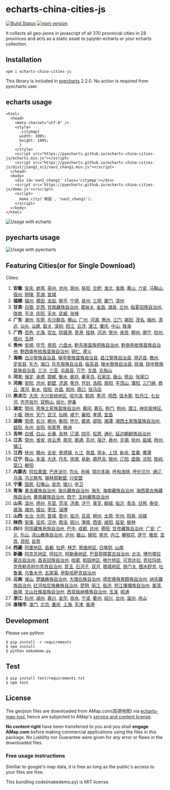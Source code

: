 # echarts-china-cities-js

[![Build Status](https://travis-ci.org/pyecharts/echarts-china-cities-js.svg?branch=master)](https://travis-ci.org/pyecharts/echarts-china-cities-js) [![npm version](https://badge.fury.io/js/echarts-china-cities-js.svg)](https://badge.fury.io/js/echarts-china-cities-js)

It collects all geo-jsons in javascript of all 370 provincial cities
in 28 provinces and acts as a static asset to jupyter-echarts or your
echarts collection.


## Installation

```
npm i echarts-china-cities-js
```

This library is included in [pyecharts](https://github.com/chenjiandongx/pyecharts) 2.2.0. No action is required from pyecharts user.

## echarts usage

```
<html>
  <head>
    <meta charset="utf-8" />
	<style>
	  .citymap{
	  width: 100%;
	  height: 100%;
	  }
	</style>
  	<script src="https://pyecharts.github.io/echarts-china-cities-js/echarts.min.js"></script>
	<script src="https://pyecharts.github.io/echarts-china-cities-js/dist/jiang1_xi1/nan2_chang1.min.js"></script>
  </head>
  <body>
	<div id='nan2_chang1' class='citymap'></div>
	<script src='https://pyecharts.github.io/echarts-china-cities-js/demo.js'></script>
	<script>
	  make_city('南昌', 'nan2_chang1');
	</script>
  </body>
</html>
```

![Usage with echarts](https://pyecharts.github.io/echarts-china-cities-js/nanchang.png)

## pyecharts usage

![Usage with pyecharts](https://user-images.githubusercontent.com/4280312/29755070-9bc9ae70-8b89-11e7-9bf2-bec09cb5f1a1.png)


## Featuring Cities(or for Single Download)

Cities:
1. **安徽**:
[安庆](https://pyecharts.github.io/echarts-china-cities-js/echarts-china-cities-js/an1_hui1_an1_qing4.js), [蚌埠](https://pyecharts.github.io/echarts-china-cities-js/echarts-china-cities-js/an1_hui1_bang4_bu4.js), [亳州](https://pyecharts.github.io/echarts-china-cities-js/echarts-china-cities-js/an1_hui1_bo2_zhou1.js), [池州](https://pyecharts.github.io/echarts-china-cities-js/echarts-china-cities-js/an1_hui1_chi2_zhou1.js), [滁州](https://pyecharts.github.io/echarts-china-cities-js/echarts-china-cities-js/an1_hui1_chu2_zhou1.js), [阜阳](https://pyecharts.github.io/echarts-china-cities-js/echarts-china-cities-js/an1_hui1_fu4_yang2.js), [合肥](https://pyecharts.github.io/echarts-china-cities-js/echarts-china-cities-js/an1_hui1_he2_fei2.js), [淮北](https://pyecharts.github.io/echarts-china-cities-js/echarts-china-cities-js/an1_hui1_huai2_bei3.js), [淮南](https://pyecharts.github.io/echarts-china-cities-js/echarts-china-cities-js/an1_hui1_huai2_nan2.js), [黄山](https://pyecharts.github.io/echarts-china-cities-js/echarts-china-cities-js/an1_hui1_huang2_shan1.js), [六安](https://pyecharts.github.io/echarts-china-cities-js/echarts-china-cities-js/an1_hui1_liu4_an1.js), [马鞍山](https://pyecharts.github.io/echarts-china-cities-js/echarts-china-cities-js/an1_hui1_ma3_an1_shan1.js), [宿州](https://pyecharts.github.io/echarts-china-cities-js/echarts-china-cities-js/an1_hui1_su4_zhou1.js), [铜陵](https://pyecharts.github.io/echarts-china-cities-js/echarts-china-cities-js/an1_hui1_tong2_ling2.js), [芜湖](https://pyecharts.github.io/echarts-china-cities-js/echarts-china-cities-js/an1_hui1_wu2_hu2.js), [宣城](https://pyecharts.github.io/echarts-china-cities-js/echarts-china-cities-js/an1_hui1_xuan1_cheng2.js)
2. **福建**:
[福州](https://pyecharts.github.io/echarts-china-cities-js/echarts-china-cities-js/fu2_jian4_fu2_zhou1.js), [莆田](https://pyecharts.github.io/echarts-china-cities-js/echarts-china-cities-js/fu2_jian4_fu3_tian2.js), [龙岩](https://pyecharts.github.io/echarts-china-cities-js/echarts-china-cities-js/fu2_jian4_long2_yan2.js), [南平](https://pyecharts.github.io/echarts-china-cities-js/echarts-china-cities-js/fu2_jian4_nan2_ping2.js), [宁德](https://pyecharts.github.io/echarts-china-cities-js/echarts-china-cities-js/fu2_jian4_ning2_de2.js), [泉州](https://pyecharts.github.io/echarts-china-cities-js/echarts-china-cities-js/fu2_jian4_quan2_zhou1.js), [三明](https://pyecharts.github.io/echarts-china-cities-js/echarts-china-cities-js/fu2_jian4_san1_ming2.js), [厦门](https://pyecharts.github.io/echarts-china-cities-js/echarts-china-cities-js/fu2_jian4_sha4_men2.js), [漳州](https://pyecharts.github.io/echarts-china-cities-js/echarts-china-cities-js/fu2_jian4_zhang1_zhou1.js)
3. **甘肃**:
[白银](https://pyecharts.github.io/echarts-china-cities-js/echarts-china-cities-js/gan1_su4_bai2_yin2.js), [定西](https://pyecharts.github.io/echarts-china-cities-js/echarts-china-cities-js/gan1_su4_ding4_xi1.js), [甘南藏族自治州](https://pyecharts.github.io/echarts-china-cities-js/echarts-china-cities-js/gan1_su4_gan1_nan2_cang2_zu2_zi4_zhi4_zhou1.js), [嘉峪关](https://pyecharts.github.io/echarts-china-cities-js/echarts-china-cities-js/gan1_su4_jia1_yu4_guan1.js), [金昌](https://pyecharts.github.io/echarts-china-cities-js/echarts-china-cities-js/gan1_su4_jin1_chang1.js), [酒泉](https://pyecharts.github.io/echarts-china-cities-js/echarts-china-cities-js/gan1_su4_jiu3_quan2.js), [兰州](https://pyecharts.github.io/echarts-china-cities-js/echarts-china-cities-js/gan1_su4_lan2_zhou1.js), [临夏回族自治州](https://pyecharts.github.io/echarts-china-cities-js/echarts-china-cities-js/gan1_su4_lin2_xia4_hui2_zu2_zi4_zhi4_zhou1.js), [陇南](https://pyecharts.github.io/echarts-china-cities-js/echarts-china-cities-js/gan1_su4_long3_nan2.js), [平凉](https://pyecharts.github.io/echarts-china-cities-js/echarts-china-cities-js/gan1_su4_ping2_liang2.js), [庆阳](https://pyecharts.github.io/echarts-china-cities-js/echarts-china-cities-js/gan1_su4_qing4_yang2.js), [天水](https://pyecharts.github.io/echarts-china-cities-js/echarts-china-cities-js/gan1_su4_tian1_shui3.js), [武威](https://pyecharts.github.io/echarts-china-cities-js/echarts-china-cities-js/gan1_su4_wu3_wei1.js), [张掖](https://pyecharts.github.io/echarts-china-cities-js/echarts-china-cities-js/gan1_su4_zhang1_ye4.js)
4. **广东**:
[潮州](https://pyecharts.github.io/echarts-china-cities-js/echarts-china-cities-js/guang3_dong1_chao2_zhou1.js), [东莞](https://pyecharts.github.io/echarts-china-cities-js/echarts-china-cities-js/guang3_dong1_dong1_guan1.js), [东沙群岛](https://pyecharts.github.io/echarts-china-cities-js/echarts-china-cities-js/guang3_dong1_dong1_sha1_qun2_dao3.js), [佛山](https://pyecharts.github.io/echarts-china-cities-js/echarts-china-cities-js/guang3_dong1_fo2_shan1.js), [广州](https://pyecharts.github.io/echarts-china-cities-js/echarts-china-cities-js/guang3_dong1_guang3_zhou1.js), [河源](https://pyecharts.github.io/echarts-china-cities-js/echarts-china-cities-js/guang3_dong1_he2_yuan2.js), [惠州](https://pyecharts.github.io/echarts-china-cities-js/echarts-china-cities-js/guang3_dong1_hui4_zhou1.js), [江门](https://pyecharts.github.io/echarts-china-cities-js/echarts-china-cities-js/guang3_dong1_jiang1_men2.js), [揭阳](https://pyecharts.github.io/echarts-china-cities-js/echarts-china-cities-js/guang3_dong1_jie1_yang2.js), [茂名](https://pyecharts.github.io/echarts-china-cities-js/echarts-china-cities-js/guang3_dong1_mao4_ming2.js), [梅州](https://pyecharts.github.io/echarts-china-cities-js/echarts-china-cities-js/guang3_dong1_mei2_zhou1.js), [清远](https://pyecharts.github.io/echarts-china-cities-js/echarts-china-cities-js/guang3_dong1_qing1_yuan3.js), [汕头](https://pyecharts.github.io/echarts-china-cities-js/echarts-china-cities-js/guang3_dong1_shan4_tou2.js), [汕尾](https://pyecharts.github.io/echarts-china-cities-js/echarts-china-cities-js/guang3_dong1_shan4_wei3.js), [韶关](https://pyecharts.github.io/echarts-china-cities-js/echarts-china-cities-js/guang3_dong1_shao2_guan1.js), [深圳](https://pyecharts.github.io/echarts-china-cities-js/echarts-china-cities-js/guang3_dong1_shen1_zhen4.js), [阳江](https://pyecharts.github.io/echarts-china-cities-js/echarts-china-cities-js/guang3_dong1_yang2_jiang1.js), [云浮](https://pyecharts.github.io/echarts-china-cities-js/echarts-china-cities-js/guang3_dong1_yun2_fu2.js), [湛江](https://pyecharts.github.io/echarts-china-cities-js/echarts-china-cities-js/guang3_dong1_zhan4_jiang1.js), [肇庆](https://pyecharts.github.io/echarts-china-cities-js/echarts-china-cities-js/guang3_dong1_zhao4_qing4.js), [中山](https://pyecharts.github.io/echarts-china-cities-js/echarts-china-cities-js/guang3_dong1_zhong1_shan1.js), [珠海](https://pyecharts.github.io/echarts-china-cities-js/echarts-china-cities-js/guang3_dong1_zhu1_hai3.js)
5. **广西**:
[百色](https://pyecharts.github.io/echarts-china-cities-js/echarts-china-cities-js/guang3_xi1_bai3_se4.js), [北海](https://pyecharts.github.io/echarts-china-cities-js/echarts-china-cities-js/guang3_xi1_bei3_hai3.js), [崇左](https://pyecharts.github.io/echarts-china-cities-js/echarts-china-cities-js/guang3_xi1_chong2_zuo3.js), [防城港](https://pyecharts.github.io/echarts-china-cities-js/echarts-china-cities-js/guang3_xi1_fang2_cheng2_gang3.js), [贵港](https://pyecharts.github.io/echarts-china-cities-js/echarts-china-cities-js/guang3_xi1_gui4_gang3.js), [桂林](https://pyecharts.github.io/echarts-china-cities-js/echarts-china-cities-js/guang3_xi1_gui4_lin2.js), [河池](https://pyecharts.github.io/echarts-china-cities-js/echarts-china-cities-js/guang3_xi1_he2_chi2.js), [贺州](https://pyecharts.github.io/echarts-china-cities-js/echarts-china-cities-js/guang3_xi1_he4_zhou1.js), [来宾](https://pyecharts.github.io/echarts-china-cities-js/echarts-china-cities-js/guang3_xi1_lai2_bin1.js), [柳州](https://pyecharts.github.io/echarts-china-cities-js/echarts-china-cities-js/guang3_xi1_liu3_zhou1.js), [南宁](https://pyecharts.github.io/echarts-china-cities-js/echarts-china-cities-js/guang3_xi1_nan2_ning2.js), [钦州](https://pyecharts.github.io/echarts-china-cities-js/echarts-china-cities-js/guang3_xi1_qin1_zhou1.js), [梧州](https://pyecharts.github.io/echarts-china-cities-js/echarts-china-cities-js/guang3_xi1_wu2_zhou1.js), [玉林](https://pyecharts.github.io/echarts-china-cities-js/echarts-china-cities-js/guang3_xi1_yu4_lin2.js)
6. **贵州**:
[安顺](https://pyecharts.github.io/echarts-china-cities-js/echarts-china-cities-js/gui4_zhou1_an1_shun4.js), [毕节](https://pyecharts.github.io/echarts-china-cities-js/echarts-china-cities-js/gui4_zhou1_bi4_jie2.js), [贵阳](https://pyecharts.github.io/echarts-china-cities-js/echarts-china-cities-js/gui4_zhou1_gui4_yang2.js), [六盘水](https://pyecharts.github.io/echarts-china-cities-js/echarts-china-cities-js/gui4_zhou1_liu4_pan2_shui3.js), [黔东南苗族侗族自治州](https://pyecharts.github.io/echarts-china-cities-js/echarts-china-cities-js/gui4_zhou1_qian2_dong1_nan2_miao2_zu2_tong1_zu2_zi4_zhi4_zhou1.js), [黔南布依族苗族自治州](https://pyecharts.github.io/echarts-china-cities-js/echarts-china-cities-js/gui4_zhou1_qian2_nan2_bu4_yi1_zu2_miao2_zu2_zi4_zhi4_zhou1.js), [黔西南布依族苗族自治州](https://pyecharts.github.io/echarts-china-cities-js/echarts-china-cities-js/gui4_zhou1_qian2_xi1_nan2_bu4_yi1_zu2_miao2_zu2_zi4_zhi4_zhou1.js), [铜仁](https://pyecharts.github.io/echarts-china-cities-js/echarts-china-cities-js/gui4_zhou1_tong2_ren2.js), [遵义](https://pyecharts.github.io/echarts-china-cities-js/echarts-china-cities-js/gui4_zhou1_zun1_yi4.js)
7. **海南**:
[白沙黎族自治县](https://pyecharts.github.io/echarts-china-cities-js/echarts-china-cities-js/hai3_nan2_bai2_sha1_li2_zu2_zi4_zhi4_xian4.js), [保亭黎族苗族自治县](https://pyecharts.github.io/echarts-china-cities-js/echarts-china-cities-js/hai3_nan2_bao3_ting2_li2_zu2_miao2_zu2_zi4_zhi4_xian4.js), [昌江黎族自治县](https://pyecharts.github.io/echarts-china-cities-js/echarts-china-cities-js/hai3_nan2_chang1_jiang1_li2_zu2_zi4_zhi4_xian4.js), [澄迈县](https://pyecharts.github.io/echarts-china-cities-js/echarts-china-cities-js/hai3_nan2_cheng2_mai4_xian4.js), [儋州](https://pyecharts.github.io/echarts-china-cities-js/echarts-china-cities-js/hai3_nan2_dan1_zhou1.js), [定安县](https://pyecharts.github.io/echarts-china-cities-js/echarts-china-cities-js/hai3_nan2_ding4_an1_xian4.js), [东方](https://pyecharts.github.io/echarts-china-cities-js/echarts-china-cities-js/hai3_nan2_dong1_fang1.js), [海口](https://pyecharts.github.io/echarts-china-cities-js/echarts-china-cities-js/hai3_nan2_hai3_kou3.js), [乐东黎族自治县](https://pyecharts.github.io/echarts-china-cities-js/echarts-china-cities-js/hai3_nan2_le4_dong1_li2_zu2_zi4_zhi4_xian4.js), [临高县](https://pyecharts.github.io/echarts-china-cities-js/echarts-china-cities-js/hai3_nan2_lin2_gao1_xian4.js), [陵水黎族自治县](https://pyecharts.github.io/echarts-china-cities-js/echarts-china-cities-js/hai3_nan2_ling2_shui3_li2_zu2_zi4_zhi4_xian4.js), [琼海](https://pyecharts.github.io/echarts-china-cities-js/echarts-china-cities-js/hai3_nan2_qiong2_hai3.js), [琼中黎族苗族自治县](https://pyecharts.github.io/echarts-china-cities-js/echarts-china-cities-js/hai3_nan2_qiong2_zhong1_li2_zu2_miao2_zu2_zi4_zhi4_xian4.js), [三沙](https://pyecharts.github.io/echarts-china-cities-js/echarts-china-cities-js/hai3_nan2_san1_sha1.js), [三亚](https://pyecharts.github.io/echarts-china-cities-js/echarts-china-cities-js/hai3_nan2_san1_ya4.js), [屯昌县](https://pyecharts.github.io/echarts-china-cities-js/echarts-china-cities-js/hai3_nan2_tun2_chang1_xian4.js), [万宁](https://pyecharts.github.io/echarts-china-cities-js/echarts-china-cities-js/hai3_nan2_wan4_ning2.js), [文昌](https://pyecharts.github.io/echarts-china-cities-js/echarts-china-cities-js/hai3_nan2_wen2_chang1.js), [五指山](https://pyecharts.github.io/echarts-china-cities-js/echarts-china-cities-js/hai3_nan2_wu3_zhi3_shan1.js)
8. **河北**:
[保定](https://pyecharts.github.io/echarts-china-cities-js/echarts-china-cities-js/he2_bei3_bao3_ding4.js), [承德](https://pyecharts.github.io/echarts-china-cities-js/echarts-china-cities-js/he2_bei3_cheng2_de2.js), [邯郸](https://pyecharts.github.io/echarts-china-cities-js/echarts-china-cities-js/he2_bei3_han2_dan1.js), [衡水](https://pyecharts.github.io/echarts-china-cities-js/echarts-china-cities-js/he2_bei3_heng2_shui3.js), [廊坊](https://pyecharts.github.io/echarts-china-cities-js/echarts-china-cities-js/he2_bei3_lang2_fang1.js), [秦皇岛](https://pyecharts.github.io/echarts-china-cities-js/echarts-china-cities-js/he2_bei3_qin2_huang2_dao3.js), [石家庄](https://pyecharts.github.io/echarts-china-cities-js/echarts-china-cities-js/he2_bei3_shi2_jia1_zhuang1.js), [唐山](https://pyecharts.github.io/echarts-china-cities-js/echarts-china-cities-js/he2_bei3_tang2_shan1.js), [邢台](https://pyecharts.github.io/echarts-china-cities-js/echarts-china-cities-js/he2_bei3_xing2_tai2.js), [张家口](https://pyecharts.github.io/echarts-china-cities-js/echarts-china-cities-js/he2_bei3_zhang1_jia1_kou3.js)
9. **河南**:
[安阳](https://pyecharts.github.io/echarts-china-cities-js/echarts-china-cities-js/he2_nan2_an1_yang2.js), [沧州](https://pyecharts.github.io/echarts-china-cities-js/echarts-china-cities-js/he2_nan2_cang1_zhou1.js), [鹤壁](https://pyecharts.github.io/echarts-china-cities-js/echarts-china-cities-js/he2_nan2_he4_bi4.js), [济源](https://pyecharts.github.io/echarts-china-cities-js/echarts-china-cities-js/he2_nan2_ji4_yuan2.js), [焦作](https://pyecharts.github.io/echarts-china-cities-js/echarts-china-cities-js/he2_nan2_jiao1_zuo4.js), [开封](https://pyecharts.github.io/echarts-china-cities-js/echarts-china-cities-js/he2_nan2_kai1_feng1.js), [洛阳](https://pyecharts.github.io/echarts-china-cities-js/echarts-china-cities-js/he2_nan2_luo4_yang2.js), [南阳](https://pyecharts.github.io/echarts-china-cities-js/echarts-china-cities-js/he2_nan2_nan2_yang2.js), [平顶山](https://pyecharts.github.io/echarts-china-cities-js/echarts-china-cities-js/he2_nan2_ping2_ding3_shan1.js), [濮阳](https://pyecharts.github.io/echarts-china-cities-js/echarts-china-cities-js/he2_nan2_pu2_yang2.js), [三门峡](https://pyecharts.github.io/echarts-china-cities-js/echarts-china-cities-js/he2_nan2_san1_men2_xia2.js), [商丘](https://pyecharts.github.io/echarts-china-cities-js/echarts-china-cities-js/he2_nan2_shang1_qiu1.js), [漯河](https://pyecharts.github.io/echarts-china-cities-js/echarts-china-cities-js/he2_nan2_ta4_he2.js), [新乡](https://pyecharts.github.io/echarts-china-cities-js/echarts-china-cities-js/he2_nan2_xin1_xiang1.js), [信阳](https://pyecharts.github.io/echarts-china-cities-js/echarts-china-cities-js/he2_nan2_xin4_yang2.js), [许昌](https://pyecharts.github.io/echarts-china-cities-js/echarts-china-cities-js/he2_nan2_xu3_chang1.js), [郑州](https://pyecharts.github.io/echarts-china-cities-js/echarts-china-cities-js/he2_nan2_zheng4_zhou1.js), [周口](https://pyecharts.github.io/echarts-china-cities-js/echarts-china-cities-js/he2_nan2_zhou1_kou3.js), [驻马店](https://pyecharts.github.io/echarts-china-cities-js/echarts-china-cities-js/he2_nan2_zhu4_ma3_dian4.js)
10. **黑龙江**:
[大庆](https://pyecharts.github.io/echarts-china-cities-js/echarts-china-cities-js/hei1_long2_jiang1_da4_qing4.js), [大兴安岭地区](https://pyecharts.github.io/echarts-china-cities-js/echarts-china-cities-js/hei1_long2_jiang1_da4_xing1_an1_ling2_di4_qu1.js), [哈尔滨](https://pyecharts.github.io/echarts-china-cities-js/echarts-china-cities-js/hei1_long2_jiang1_ha1_er3_bin1.js), [鹤岗](https://pyecharts.github.io/echarts-china-cities-js/echarts-china-cities-js/hei1_long2_jiang1_he4_gang3.js), [黑河](https://pyecharts.github.io/echarts-china-cities-js/echarts-china-cities-js/hei1_long2_jiang1_hei1_he2.js), [鸡西](https://pyecharts.github.io/echarts-china-cities-js/echarts-china-cities-js/hei1_long2_jiang1_ji1_xi1.js), [佳木斯](https://pyecharts.github.io/echarts-china-cities-js/echarts-china-cities-js/hei1_long2_jiang1_jia1_mu4_si1.js), [牡丹江](https://pyecharts.github.io/echarts-china-cities-js/echarts-china-cities-js/hei1_long2_jiang1_mu3_dan1_jiang1.js), [七台河](https://pyecharts.github.io/echarts-china-cities-js/echarts-china-cities-js/hei1_long2_jiang1_qi1_tai2_he2.js), [齐齐哈尔](https://pyecharts.github.io/echarts-china-cities-js/echarts-china-cities-js/hei1_long2_jiang1_qi2_qi2_ha1_er3.js), [双鸭山](https://pyecharts.github.io/echarts-china-cities-js/echarts-china-cities-js/hei1_long2_jiang1_shuang1_ya1_shan1.js), [绥化](https://pyecharts.github.io/echarts-china-cities-js/echarts-china-cities-js/hei1_long2_jiang1_sui1_hua4.js), [伊春](https://pyecharts.github.io/echarts-china-cities-js/echarts-china-cities-js/hei1_long2_jiang1_yi1_chun1.js)
11. **湖北**:
[鄂州](https://pyecharts.github.io/echarts-china-cities-js/echarts-china-cities-js/hu2_bei3_e4_zhou1.js), [恩施土家族苗族自治州](https://pyecharts.github.io/echarts-china-cities-js/echarts-china-cities-js/hu2_bei3_en1_shi1_tu3_jia1_zu2_miao2_zu2_zi4_zhi4_zhou1.js), [黄冈](https://pyecharts.github.io/echarts-china-cities-js/echarts-china-cities-js/hu2_bei3_huang2_gang1.js), [黄石](https://pyecharts.github.io/echarts-china-cities-js/echarts-china-cities-js/hu2_bei3_huang2_shi2.js), [荆门](https://pyecharts.github.io/echarts-china-cities-js/echarts-china-cities-js/hu2_bei3_jing1_men2.js), [荆州](https://pyecharts.github.io/echarts-china-cities-js/echarts-china-cities-js/hu2_bei3_jing1_zhou1.js), [潜江](https://pyecharts.github.io/echarts-china-cities-js/echarts-china-cities-js/hu2_bei3_qian2_jiang1.js), [神农架林区](https://pyecharts.github.io/echarts-china-cities-js/echarts-china-cities-js/hu2_bei3_shen2_nong2_jia4_lin2_qu1.js), [十堰](https://pyecharts.github.io/echarts-china-cities-js/echarts-china-cities-js/hu2_bei3_shi2_yan4.js), [随州](https://pyecharts.github.io/echarts-china-cities-js/echarts-china-cities-js/hu2_bei3_sui2_zhou1.js), [天门](https://pyecharts.github.io/echarts-china-cities-js/echarts-china-cities-js/hu2_bei3_tian1_men2.js), [武汉](https://pyecharts.github.io/echarts-china-cities-js/echarts-china-cities-js/hu2_bei3_wu3_han4.js), [仙桃](https://pyecharts.github.io/echarts-china-cities-js/echarts-china-cities-js/hu2_bei3_xian1_tao2.js), [咸宁](https://pyecharts.github.io/echarts-china-cities-js/echarts-china-cities-js/hu2_bei3_xian2_ning2.js), [襄阳](https://pyecharts.github.io/echarts-china-cities-js/echarts-china-cities-js/hu2_bei3_xiang1_yang2.js), [孝感](https://pyecharts.github.io/echarts-china-cities-js/echarts-china-cities-js/hu2_bei3_xiao4_gan3.js), [宜昌](https://pyecharts.github.io/echarts-china-cities-js/echarts-china-cities-js/hu2_bei3_yi2_chang1.js)
12. **湖南**:
[常德](https://pyecharts.github.io/echarts-china-cities-js/echarts-china-cities-js/hu2_nan2_chang2_de2.js), [长沙](https://pyecharts.github.io/echarts-china-cities-js/echarts-china-cities-js/hu2_nan2_chang2_sha1.js), [郴州](https://pyecharts.github.io/echarts-china-cities-js/echarts-china-cities-js/hu2_nan2_chen1_zhou1.js), [衡阳](https://pyecharts.github.io/echarts-china-cities-js/echarts-china-cities-js/hu2_nan2_heng2_yang2.js), [怀化](https://pyecharts.github.io/echarts-china-cities-js/echarts-china-cities-js/hu2_nan2_huai2_hua4.js), [娄底](https://pyecharts.github.io/echarts-china-cities-js/echarts-china-cities-js/hu2_nan2_lou2_di3.js), [邵阳](https://pyecharts.github.io/echarts-china-cities-js/echarts-china-cities-js/hu2_nan2_shao4_yang2.js), [湘潭](https://pyecharts.github.io/echarts-china-cities-js/echarts-china-cities-js/hu2_nan2_xiang1_tan2.js), [湘西土家族苗族自治州](https://pyecharts.github.io/echarts-china-cities-js/echarts-china-cities-js/hu2_nan2_xiang1_xi1_tu3_jia1_zu2_miao2_zu2_zi4_zhi4_zhou1.js), [益阳](https://pyecharts.github.io/echarts-china-cities-js/echarts-china-cities-js/hu2_nan2_yi4_yang2.js), [永州](https://pyecharts.github.io/echarts-china-cities-js/echarts-china-cities-js/hu2_nan2_yong3_zhou1.js), [岳阳](https://pyecharts.github.io/echarts-china-cities-js/echarts-china-cities-js/hu2_nan2_yue4_yang2.js), [张家界](https://pyecharts.github.io/echarts-china-cities-js/echarts-china-cities-js/hu2_nan2_zhang1_jia1_jie4.js), [株洲](https://pyecharts.github.io/echarts-china-cities-js/echarts-china-cities-js/hu2_nan2_zhu1_zhou1.js)
13. **吉林**:
[白城](https://pyecharts.github.io/echarts-china-cities-js/echarts-china-cities-js/ji2_lin2_bai2_cheng2.js), [白山](https://pyecharts.github.io/echarts-china-cities-js/echarts-china-cities-js/ji2_lin2_bai2_shan1.js), [长春](https://pyecharts.github.io/echarts-china-cities-js/echarts-china-cities-js/ji2_lin2_chang2_chun1.js), [吉林](https://pyecharts.github.io/echarts-china-cities-js/echarts-china-cities-js/ji2_lin2_ji2_lin2.js), [辽源](https://pyecharts.github.io/echarts-china-cities-js/echarts-china-cities-js/ji2_lin2_liao2_yuan2.js), [四平](https://pyecharts.github.io/echarts-china-cities-js/echarts-china-cities-js/ji2_lin2_si4_ping2.js), [松原](https://pyecharts.github.io/echarts-china-cities-js/echarts-china-cities-js/ji2_lin2_song1_yuan2.js), [通化](https://pyecharts.github.io/echarts-china-cities-js/echarts-china-cities-js/ji2_lin2_tong1_hua4.js), [延边朝鲜族自治州](https://pyecharts.github.io/echarts-china-cities-js/echarts-china-cities-js/ji2_lin2_yan2_bian1_zhao1_xian1_zu2_zi4_zhi4_zhou1.js)
14. **江苏**:
[常州](https://pyecharts.github.io/echarts-china-cities-js/echarts-china-cities-js/jiang1_su1_chang2_zhou1.js), [淮安](https://pyecharts.github.io/echarts-china-cities-js/echarts-china-cities-js/jiang1_su1_huai2_an1.js), [连云港](https://pyecharts.github.io/echarts-china-cities-js/echarts-china-cities-js/jiang1_su1_lian2_yun2_gang3.js), [南京](https://pyecharts.github.io/echarts-china-cities-js/echarts-china-cities-js/jiang1_su1_nan2_jing1.js), [南通](https://pyecharts.github.io/echarts-china-cities-js/echarts-china-cities-js/jiang1_su1_nan2_tong1.js), [苏州](https://pyecharts.github.io/echarts-china-cities-js/echarts-china-cities-js/jiang1_su1_su1_zhou1.js), [宿迁](https://pyecharts.github.io/echarts-china-cities-js/echarts-china-cities-js/jiang1_su1_su4_qian1.js), [泰州](https://pyecharts.github.io/echarts-china-cities-js/echarts-china-cities-js/jiang1_su1_tai4_zhou1.js), [无锡](https://pyecharts.github.io/echarts-china-cities-js/echarts-china-cities-js/jiang1_su1_wu2_xi2.js), [徐州](https://pyecharts.github.io/echarts-china-cities-js/echarts-china-cities-js/jiang1_su1_xu2_zhou1.js), [盐城](https://pyecharts.github.io/echarts-china-cities-js/echarts-china-cities-js/jiang1_su1_yan2_cheng2.js), [扬州](https://pyecharts.github.io/echarts-china-cities-js/echarts-china-cities-js/jiang1_su1_yang2_zhou1.js), [镇江](https://pyecharts.github.io/echarts-china-cities-js/echarts-china-cities-js/jiang1_su1_zhen4_jiang1.js)
15. **江西**:
[抚州](https://pyecharts.github.io/echarts-china-cities-js/echarts-china-cities-js/jiang1_xi1_fu3_zhou1.js), [赣州](https://pyecharts.github.io/echarts-china-cities-js/echarts-china-cities-js/jiang1_xi1_gan4_zhou1.js), [吉安](https://pyecharts.github.io/echarts-china-cities-js/echarts-china-cities-js/jiang1_xi1_ji2_an1.js), [景德镇](https://pyecharts.github.io/echarts-china-cities-js/echarts-china-cities-js/jiang1_xi1_jing3_de2_zhen4.js), [九江](https://pyecharts.github.io/echarts-china-cities-js/echarts-china-cities-js/jiang1_xi1_jiu3_jiang1.js), [南昌](https://pyecharts.github.io/echarts-china-cities-js/echarts-china-cities-js/jiang1_xi1_nan2_chang1.js), [萍乡](https://pyecharts.github.io/echarts-china-cities-js/echarts-china-cities-js/jiang1_xi1_ping2_xiang1.js), [上饶](https://pyecharts.github.io/echarts-china-cities-js/echarts-china-cities-js/jiang1_xi1_shang4_rao2.js), [新余](https://pyecharts.github.io/echarts-china-cities-js/echarts-china-cities-js/jiang1_xi1_xin1_yu2.js), [宜春](https://pyecharts.github.io/echarts-china-cities-js/echarts-china-cities-js/jiang1_xi1_yi2_chun1.js), [鹰潭](https://pyecharts.github.io/echarts-china-cities-js/echarts-china-cities-js/jiang1_xi1_ying1_tan2.js)
16. **辽宁**:
[鞍山](https://pyecharts.github.io/echarts-china-cities-js/echarts-china-cities-js/liao2_ning2_an1_shan1.js), [本溪](https://pyecharts.github.io/echarts-china-cities-js/echarts-china-cities-js/liao2_ning2_ben3_xi1.js), [大连](https://pyecharts.github.io/echarts-china-cities-js/echarts-china-cities-js/liao2_ning2_da4_lian2.js), [丹东](https://pyecharts.github.io/echarts-china-cities-js/echarts-china-cities-js/liao2_ning2_dan1_dong1.js), [抚顺](https://pyecharts.github.io/echarts-china-cities-js/echarts-china-cities-js/liao2_ning2_fu3_shun4.js), [阜新](https://pyecharts.github.io/echarts-china-cities-js/echarts-china-cities-js/liao2_ning2_fu4_xin1.js), [葫芦岛](https://pyecharts.github.io/echarts-china-cities-js/echarts-china-cities-js/liao2_ning2_hu2_lu2_dao3.js), [锦州](https://pyecharts.github.io/echarts-china-cities-js/echarts-china-cities-js/liao2_ning2_jin3_zhou1.js), [辽阳](https://pyecharts.github.io/echarts-china-cities-js/echarts-china-cities-js/liao2_ning2_liao2_yang2.js), [盘锦](https://pyecharts.github.io/echarts-china-cities-js/echarts-china-cities-js/liao2_ning2_pan2_jin3.js), [沈阳](https://pyecharts.github.io/echarts-china-cities-js/echarts-china-cities-js/liao2_ning2_shen3_yang2.js), [铁岭](https://pyecharts.github.io/echarts-china-cities-js/echarts-china-cities-js/liao2_ning2_tie3_ling2.js), [营口](https://pyecharts.github.io/echarts-china-cities-js/echarts-china-cities-js/liao2_ning2_ying2_kou3.js), [朝阳](https://pyecharts.github.io/echarts-china-cities-js/echarts-china-cities-js/liao2_ning2_zhao1_yang2.js)
17. **内蒙古**:
[阿拉善盟](https://pyecharts.github.io/echarts-china-cities-js/echarts-china-cities-js/nei4_meng2_gu3_a1_la1_shan4_meng2.js), [巴彦淖尔](https://pyecharts.github.io/echarts-china-cities-js/echarts-china-cities-js/nei4_meng2_gu3_ba1_yan4_nao4_er3.js), [包头](https://pyecharts.github.io/echarts-china-cities-js/echarts-china-cities-js/nei4_meng2_gu3_bao1_tou2.js), [赤峰](https://pyecharts.github.io/echarts-china-cities-js/echarts-china-cities-js/nei4_meng2_gu3_chi4_feng1.js), [鄂尔多斯](https://pyecharts.github.io/echarts-china-cities-js/echarts-china-cities-js/nei4_meng2_gu3_e4_er3_duo1_si1.js), [呼和浩特](https://pyecharts.github.io/echarts-china-cities-js/echarts-china-cities-js/nei4_meng2_gu3_hu1_he2_hao4_te4.js), [呼伦贝尔](https://pyecharts.github.io/echarts-china-cities-js/echarts-china-cities-js/nei4_meng2_gu3_hu1_lun2_bei4_er3.js), [通辽](https://pyecharts.github.io/echarts-china-cities-js/echarts-china-cities-js/nei4_meng2_gu3_tong1_liao2.js), [乌海](https://pyecharts.github.io/echarts-china-cities-js/echarts-china-cities-js/nei4_meng2_gu3_wu1_hai3.js), [乌兰察布](https://pyecharts.github.io/echarts-china-cities-js/echarts-china-cities-js/nei4_meng2_gu3_wu1_lan2_cha2_bu4.js), [锡林郭勒盟](https://pyecharts.github.io/echarts-china-cities-js/echarts-china-cities-js/nei4_meng2_gu3_xi2_lin2_guo1_le4_meng2.js), [兴安盟](https://pyecharts.github.io/echarts-china-cities-js/echarts-china-cities-js/nei4_meng2_gu3_xing1_an1_meng2.js)
18. **宁夏**:
[固原](https://pyecharts.github.io/echarts-china-cities-js/echarts-china-cities-js/ning2_xia4_gu4_yuan2.js), [石嘴山](https://pyecharts.github.io/echarts-china-cities-js/echarts-china-cities-js/ning2_xia4_shi2_zui3_shan1.js), [吴忠](https://pyecharts.github.io/echarts-china-cities-js/echarts-china-cities-js/ning2_xia4_wu2_zhong1.js), [银川](https://pyecharts.github.io/echarts-china-cities-js/echarts-china-cities-js/ning2_xia4_yin2_chuan1.js), [中卫](https://pyecharts.github.io/echarts-china-cities-js/echarts-china-cities-js/ning2_xia4_zhong1_wei4.js)
19. **青海**:
[果洛藏族自治州](https://pyecharts.github.io/echarts-china-cities-js/echarts-china-cities-js/qing1_hai3_guo3_luo4_cang2_zu2_zi4_zhi4_zhou1.js), [海北藏族自治州](https://pyecharts.github.io/echarts-china-cities-js/echarts-china-cities-js/qing1_hai3_hai3_bei3_cang2_zu2_zi4_zhi4_zhou1.js), [海东](https://pyecharts.github.io/echarts-china-cities-js/echarts-china-cities-js/qing1_hai3_hai3_dong1.js), [海南藏族自治州](https://pyecharts.github.io/echarts-china-cities-js/echarts-china-cities-js/qing1_hai3_hai3_nan2_cang2_zu2_zi4_zhi4_zhou1.js), [海西蒙古族藏族自治州](https://pyecharts.github.io/echarts-china-cities-js/echarts-china-cities-js/qing1_hai3_hai3_xi1_meng2_gu3_zu2_cang2_zu2_zi4_zhi4_zhou1.js), [黄南藏族自治州](https://pyecharts.github.io/echarts-china-cities-js/echarts-china-cities-js/qing1_hai3_huang2_nan2_cang2_zu2_zi4_zhi4_zhou1.js), [西宁](https://pyecharts.github.io/echarts-china-cities-js/echarts-china-cities-js/qing1_hai3_xi1_ning2.js), [玉树藏族自治州](https://pyecharts.github.io/echarts-china-cities-js/echarts-china-cities-js/qing1_hai3_yu4_shu4_cang2_zu2_zi4_zhi4_zhou1.js)
20. **山东**:
[滨州](https://pyecharts.github.io/echarts-china-cities-js/echarts-china-cities-js/shan1_dong1_bin1_zhou1.js), [德州](https://pyecharts.github.io/echarts-china-cities-js/echarts-china-cities-js/shan1_dong1_de2_zhou1.js), [东营](https://pyecharts.github.io/echarts-china-cities-js/echarts-china-cities-js/shan1_dong1_dong1_ying2.js), [菏泽](https://pyecharts.github.io/echarts-china-cities-js/echarts-china-cities-js/shan1_dong1_he2_ze2.js), [济南](https://pyecharts.github.io/echarts-china-cities-js/echarts-china-cities-js/shan1_dong1_ji4_nan2.js), [济宁](https://pyecharts.github.io/echarts-china-cities-js/echarts-china-cities-js/shan1_dong1_ji4_ning2.js), [莱芜](https://pyecharts.github.io/echarts-china-cities-js/echarts-china-cities-js/shan1_dong1_lai2_wu2.js), [聊城](https://pyecharts.github.io/echarts-china-cities-js/echarts-china-cities-js/shan1_dong1_liao2_cheng2.js), [临沂](https://pyecharts.github.io/echarts-china-cities-js/echarts-china-cities-js/shan1_dong1_lin2_yi2.js), [青岛](https://pyecharts.github.io/echarts-china-cities-js/echarts-china-cities-js/shan1_dong1_qing1_dao3.js), [日照](https://pyecharts.github.io/echarts-china-cities-js/echarts-china-cities-js/shan1_dong1_ri4_zhao4.js), [泰安](https://pyecharts.github.io/echarts-china-cities-js/echarts-china-cities-js/shan1_dong1_tai4_an1.js), [威海](https://pyecharts.github.io/echarts-china-cities-js/echarts-china-cities-js/shan1_dong1_wei1_hai3.js), [潍坊](https://pyecharts.github.io/echarts-china-cities-js/echarts-china-cities-js/shan1_dong1_wei2_fang1.js), [烟台](https://pyecharts.github.io/echarts-china-cities-js/echarts-china-cities-js/shan1_dong1_yan1_tai2.js), [枣庄](https://pyecharts.github.io/echarts-china-cities-js/echarts-china-cities-js/shan1_dong1_zao3_zhuang1.js), [淄博](https://pyecharts.github.io/echarts-china-cities-js/echarts-china-cities-js/shan1_dong1_zi1_bo2.js)
21. **山西**:
[长治](https://pyecharts.github.io/echarts-china-cities-js/echarts-china-cities-js/shan1_xi1_chang2_zhi4.js), [大同](https://pyecharts.github.io/echarts-china-cities-js/echarts-china-cities-js/shan1_xi1_da4_tong2.js), [晋城](https://pyecharts.github.io/echarts-china-cities-js/echarts-china-cities-js/shan1_xi1_jin4_cheng2.js), [晋中](https://pyecharts.github.io/echarts-china-cities-js/echarts-china-cities-js/shan1_xi1_jin4_zhong1.js), [临汾](https://pyecharts.github.io/echarts-china-cities-js/echarts-china-cities-js/shan1_xi1_lin2_fen2.js), [吕梁](https://pyecharts.github.io/echarts-china-cities-js/echarts-china-cities-js/shan1_xi1_lv3_liang2.js), [朔州](https://pyecharts.github.io/echarts-china-cities-js/echarts-china-cities-js/shan1_xi1_shuo4_zhou1.js), [太原](https://pyecharts.github.io/echarts-china-cities-js/echarts-china-cities-js/shan1_xi1_tai4_yuan2.js), [忻州](https://pyecharts.github.io/echarts-china-cities-js/echarts-china-cities-js/shan1_xi1_xin1_zhou1.js), [阳泉](https://pyecharts.github.io/echarts-china-cities-js/echarts-china-cities-js/shan1_xi1_yang2_quan2.js), [运城](https://pyecharts.github.io/echarts-china-cities-js/echarts-china-cities-js/shan1_xi1_yun4_cheng2.js)
22. **陕西**:
[安康](https://pyecharts.github.io/echarts-china-cities-js/echarts-china-cities-js/shan3_xi1_an1_kang1.js), [宝鸡](https://pyecharts.github.io/echarts-china-cities-js/echarts-china-cities-js/shan3_xi1_bao3_ji1.js), [汉中](https://pyecharts.github.io/echarts-china-cities-js/echarts-china-cities-js/shan3_xi1_han4_zhong1.js), [商洛](https://pyecharts.github.io/echarts-china-cities-js/echarts-china-cities-js/shan3_xi1_shang1_luo4.js), [铜川](https://pyecharts.github.io/echarts-china-cities-js/echarts-china-cities-js/shan3_xi1_tong2_chuan1.js), [渭南](https://pyecharts.github.io/echarts-china-cities-js/echarts-china-cities-js/shan3_xi1_wei4_nan2.js), [西安](https://pyecharts.github.io/echarts-china-cities-js/echarts-china-cities-js/shan3_xi1_xi1_an1.js), [咸阳](https://pyecharts.github.io/echarts-china-cities-js/echarts-china-cities-js/shan3_xi1_xian2_yang2.js), [延安](https://pyecharts.github.io/echarts-china-cities-js/echarts-china-cities-js/shan3_xi1_yan2_an1.js), [榆林](https://pyecharts.github.io/echarts-china-cities-js/echarts-china-cities-js/shan3_xi1_yu2_lin2.js)
23. **四川**:
[阿坝藏族羌族自治州](https://pyecharts.github.io/echarts-china-cities-js/echarts-china-cities-js/si4_chuan1_a1_ba4_cang2_zu2_qiang1_zu2_zi4_zhi4_zhou1.js), [巴中](https://pyecharts.github.io/echarts-china-cities-js/echarts-china-cities-js/si4_chuan1_ba1_zhong1.js), [成都](https://pyecharts.github.io/echarts-china-cities-js/echarts-china-cities-js/si4_chuan1_cheng2_du1.js), [达州](https://pyecharts.github.io/echarts-china-cities-js/echarts-china-cities-js/si4_chuan1_da2_zhou1.js), [德阳](https://pyecharts.github.io/echarts-china-cities-js/echarts-china-cities-js/si4_chuan1_de2_yang2.js), [甘孜藏族自治州](https://pyecharts.github.io/echarts-china-cities-js/echarts-china-cities-js/si4_chuan1_gan1_zi1_cang2_zu2_zi4_zhi4_zhou1.js), [广安](https://pyecharts.github.io/echarts-china-cities-js/echarts-china-cities-js/si4_chuan1_guang3_an1.js), [广元](https://pyecharts.github.io/echarts-china-cities-js/echarts-china-cities-js/si4_chuan1_guang3_yuan2.js), [乐山](https://pyecharts.github.io/echarts-china-cities-js/echarts-china-cities-js/si4_chuan1_le4_shan1.js), [凉山彝族自治州](https://pyecharts.github.io/echarts-china-cities-js/echarts-china-cities-js/si4_chuan1_liang2_shan1_yi2_zu2_zi4_zhi4_zhou1.js), [泸州](https://pyecharts.github.io/echarts-china-cities-js/echarts-china-cities-js/si4_chuan1_lu2_zhou1.js), [眉山](https://pyecharts.github.io/echarts-china-cities-js/echarts-china-cities-js/si4_chuan1_mei2_shan1.js), [绵阳](https://pyecharts.github.io/echarts-china-cities-js/echarts-china-cities-js/si4_chuan1_mian2_yang2.js), [南充](https://pyecharts.github.io/echarts-china-cities-js/echarts-china-cities-js/si4_chuan1_nan2_chong1.js), [内江](https://pyecharts.github.io/echarts-china-cities-js/echarts-china-cities-js/si4_chuan1_nei4_jiang1.js), [攀枝花](https://pyecharts.github.io/echarts-china-cities-js/echarts-china-cities-js/si4_chuan1_pan1_zhi1_hua1.js), [遂宁](https://pyecharts.github.io/echarts-china-cities-js/echarts-china-cities-js/si4_chuan1_sui4_ning2.js), [雅安](https://pyecharts.github.io/echarts-china-cities-js/echarts-china-cities-js/si4_chuan1_ya3_an1.js), [宜宾](https://pyecharts.github.io/echarts-china-cities-js/echarts-china-cities-js/si4_chuan1_yi2_bin1.js), [资阳](https://pyecharts.github.io/echarts-china-cities-js/echarts-china-cities-js/si4_chuan1_zi1_yang2.js), [自贡](https://pyecharts.github.io/echarts-china-cities-js/echarts-china-cities-js/si4_chuan1_zi4_gong4.js)
24. **西藏**:
[阿里地区](https://pyecharts.github.io/echarts-china-cities-js/echarts-china-cities-js/xi1_cang2_a1_li3_di4_qu1.js), [昌都](https://pyecharts.github.io/echarts-china-cities-js/echarts-china-cities-js/xi1_cang2_chang1_du1.js), [拉萨](https://pyecharts.github.io/echarts-china-cities-js/echarts-china-cities-js/xi1_cang2_la1_sa4.js), [林芝](https://pyecharts.github.io/echarts-china-cities-js/echarts-china-cities-js/xi1_cang2_lin2_zhi1.js), [那曲地区](https://pyecharts.github.io/echarts-china-cities-js/echarts-china-cities-js/xi1_cang2_na4_qu1_di4_qu1.js), [日喀则](https://pyecharts.github.io/echarts-china-cities-js/echarts-china-cities-js/xi1_cang2_ri4_ka1_ze2.js), [山南](https://pyecharts.github.io/echarts-china-cities-js/echarts-china-cities-js/xi1_cang2_shan1_nan2.js)
25. **新疆**:
[阿克苏地区](https://pyecharts.github.io/echarts-china-cities-js/echarts-china-cities-js/xin1_jiang1_a1_ke4_su1_di4_qu1.js), [阿拉尔](https://pyecharts.github.io/echarts-china-cities-js/echarts-china-cities-js/xin1_jiang1_a1_la1_er3.js), [阿勒泰地区](https://pyecharts.github.io/echarts-china-cities-js/echarts-china-cities-js/xin1_jiang1_a1_le4_tai4_di4_qu1.js), [巴音郭楞蒙古自治州](https://pyecharts.github.io/echarts-china-cities-js/echarts-china-cities-js/xin1_jiang1_ba1_yin1_guo1_leng2_meng2_gu3_zi4_zhi4_zhou1.js), [北屯](https://pyecharts.github.io/echarts-china-cities-js/echarts-china-cities-js/xin1_jiang1_bei3_tun2.js), [博尔塔拉蒙古自治州](https://pyecharts.github.io/echarts-china-cities-js/echarts-china-cities-js/xin1_jiang1_bo2_er3_ta3_la1_meng2_gu3_zi4_zhi4_zhou1.js), [昌吉回族自治州](https://pyecharts.github.io/echarts-china-cities-js/echarts-china-cities-js/xin1_jiang1_chang1_ji2_hui2_zu2_zi4_zhi4_zhou1.js), [哈密](https://pyecharts.github.io/echarts-china-cities-js/echarts-china-cities-js/xin1_jiang1_ha1_mi4.js), [和田地区](https://pyecharts.github.io/echarts-china-cities-js/echarts-china-cities-js/xin1_jiang1_he2_tian2_di4_qu1.js), [喀什地区](https://pyecharts.github.io/echarts-china-cities-js/echarts-china-cities-js/xin1_jiang1_ka1_shi2_di4_qu1.js), [可克达拉](https://pyecharts.github.io/echarts-china-cities-js/echarts-china-cities-js/xin1_jiang1_ke3_ke4_da2_la1.js), [克拉玛依](https://pyecharts.github.io/echarts-china-cities-js/echarts-china-cities-js/xin1_jiang1_ke4_la1_ma3_yi1.js), [克孜勒苏柯尔克孜自治州](https://pyecharts.github.io/echarts-china-cities-js/echarts-china-cities-js/xin1_jiang1_ke4_zi1_le4_su1_ke1_er3_ke4_zi1_zi4_zhi4_zhou1.js), [昆玉](https://pyecharts.github.io/echarts-china-cities-js/echarts-china-cities-js/xin1_jiang1_kun1_yu4.js), [石河子](https://pyecharts.github.io/echarts-china-cities-js/echarts-china-cities-js/xin1_jiang1_shi2_he2_zi3.js), [双河](https://pyecharts.github.io/echarts-china-cities-js/echarts-china-cities-js/xin1_jiang1_shuang1_he2.js), [塔城地区](https://pyecharts.github.io/echarts-china-cities-js/echarts-china-cities-js/xin1_jiang1_ta3_cheng2_di4_qu1.js), [铁门关](https://pyecharts.github.io/echarts-china-cities-js/echarts-china-cities-js/xin1_jiang1_tie3_men2_guan1.js), [图木舒克](https://pyecharts.github.io/echarts-china-cities-js/echarts-china-cities-js/xin1_jiang1_tu2_mu4_shu1_ke4.js), [吐鲁番](https://pyecharts.github.io/echarts-china-cities-js/echarts-china-cities-js/xin1_jiang1_tu3_lu3_fan1.js), [乌鲁木齐](https://pyecharts.github.io/echarts-china-cities-js/echarts-china-cities-js/xin1_jiang1_wu1_lu3_mu4_qi2.js), [五家渠](https://pyecharts.github.io/echarts-china-cities-js/echarts-china-cities-js/xin1_jiang1_wu3_jia1_qu2.js), [伊犁哈萨克自治州](https://pyecharts.github.io/echarts-china-cities-js/echarts-china-cities-js/xin1_jiang1_yi1_li2_ha1_sa4_ke4_zi4_zhi4_zhou1.js)
26. **云南**:
[保山](https://pyecharts.github.io/echarts-china-cities-js/echarts-china-cities-js/yun2_nan2_bao3_shan1.js), [楚雄彝族自治州](https://pyecharts.github.io/echarts-china-cities-js/echarts-china-cities-js/yun2_nan2_chu3_xiong2_yi2_zu2_zi4_zhi4_zhou1.js), [大理白族自治州](https://pyecharts.github.io/echarts-china-cities-js/echarts-china-cities-js/yun2_nan2_da4_li3_bai2_zu2_zi4_zhi4_zhou1.js), [德宏傣族景颇族自治州](https://pyecharts.github.io/echarts-china-cities-js/echarts-china-cities-js/yun2_nan2_de2_hong2_dai3_zu2_jing3_po3_zu2_zi4_zhi4_zhou1.js), [迪庆藏族自治州](https://pyecharts.github.io/echarts-china-cities-js/echarts-china-cities-js/yun2_nan2_di2_qing4_cang2_zu2_zi4_zhi4_zhou1.js), [红河哈尼族彝族自治州](https://pyecharts.github.io/echarts-china-cities-js/echarts-china-cities-js/yun2_nan2_hong2_he2_ha1_ni2_zu2_yi2_zu2_zi4_zhi4_zhou1.js), [昆明](https://pyecharts.github.io/echarts-china-cities-js/echarts-china-cities-js/yun2_nan2_kun1_ming2.js), [丽江](https://pyecharts.github.io/echarts-china-cities-js/echarts-china-cities-js/yun2_nan2_li4_jiang1.js), [临沧](https://pyecharts.github.io/echarts-china-cities-js/echarts-china-cities-js/yun2_nan2_lin2_cang1.js), [怒江傈僳族自治州](https://pyecharts.github.io/echarts-china-cities-js/echarts-china-cities-js/yun2_nan2_nu4_jiang1_li4_su4_zu2_zi4_zhi4_zhou1.js), [普洱](https://pyecharts.github.io/echarts-china-cities-js/echarts-china-cities-js/yun2_nan2_pu3_er3.js), [曲靖](https://pyecharts.github.io/echarts-china-cities-js/echarts-china-cities-js/yun2_nan2_qu1_jing4.js), [文山壮族苗族自治州](https://pyecharts.github.io/echarts-china-cities-js/echarts-china-cities-js/yun2_nan2_wen2_shan1_zhuang4_zu2_miao2_zu2_zi4_zhi4_zhou1.js), [西双版纳傣族自治州](https://pyecharts.github.io/echarts-china-cities-js/echarts-china-cities-js/yun2_nan2_xi1_shuang1_ban3_na4_dai3_zu2_zi4_zhi4_zhou1.js), [玉溪](https://pyecharts.github.io/echarts-china-cities-js/echarts-china-cities-js/yun2_nan2_yu4_xi1.js), [昭通](https://pyecharts.github.io/echarts-china-cities-js/echarts-china-cities-js/yun2_nan2_zhao1_tong1.js)
27. **浙江**:
[杭州](https://pyecharts.github.io/echarts-china-cities-js/echarts-china-cities-js/zhe4_jiang1_hang2_zhou1.js), [湖州](https://pyecharts.github.io/echarts-china-cities-js/echarts-china-cities-js/zhe4_jiang1_hu2_zhou1.js), [嘉兴](https://pyecharts.github.io/echarts-china-cities-js/echarts-china-cities-js/zhe4_jiang1_jia1_xing1.js), [金华](https://pyecharts.github.io/echarts-china-cities-js/echarts-china-cities-js/zhe4_jiang1_jin1_hua2.js), [丽水](https://pyecharts.github.io/echarts-china-cities-js/echarts-china-cities-js/zhe4_jiang1_li4_shui3.js), [宁波](https://pyecharts.github.io/echarts-china-cities-js/echarts-china-cities-js/zhe4_jiang1_ning2_bo1.js), [衢州](https://pyecharts.github.io/echarts-china-cities-js/echarts-china-cities-js/zhe4_jiang1_qu2_zhou1.js), [绍兴](https://pyecharts.github.io/echarts-china-cities-js/echarts-china-cities-js/zhe4_jiang1_shao4_xing1.js), [台州](https://pyecharts.github.io/echarts-china-cities-js/echarts-china-cities-js/zhe4_jiang1_tai2_zhou1.js), [温州](https://pyecharts.github.io/echarts-china-cities-js/echarts-china-cities-js/zhe4_jiang1_wen1_zhou1.js), [舟山](https://pyecharts.github.io/echarts-china-cities-js/echarts-china-cities-js/zhe4_jiang1_zhou1_shan1.js)
28. **直辖市**:
[澳门](https://pyecharts.github.io/echarts-china-cities-js/echarts-china-cities-js/_aomen.js), [北京](https://pyecharts.github.io/echarts-china-cities-js/echarts-china-cities-js/_beijing.js), [重庆](https://pyecharts.github.io/echarts-china-cities-js/echarts-china-cities-js/_chongqing.js), [上海](https://pyecharts.github.io/echarts-china-cities-js/echarts-china-cities-js/_shanghai.js), [天津](https://pyecharts.github.io/echarts-china-cities-js/echarts-china-cities-js/_tianjin.js), [香港](https://pyecharts.github.io/echarts-china-cities-js/echarts-china-cities-js/_xianggang.js)


## Development


Please use python

```shell
$ pip install -r requirements
$ npm install
$ python makedemo.py
```

## Test

```shell
$ pip install test/requirements.txt
$ npm test
```

## License

The geojson files are downloaded from AMap.com(高德地图) via [echarts-map-tool](http://ecomfe.github.io/echarts-map-tool/),
hence are subjected to AMap's [service and content license](https://lbs.amap.com/home/terms/).

**No content right** have been transferred to you and you shall **engage AMap.com** before
making commercial applications using the files in this package. No Liability nor Guarantee were
given for any error or flaws in the downloaded files.

### Free usage instructions

Similiar to google's map data, it is free as long as the public's access to your files
are free. 

This bundling code(makedemo.py) is MIT license.

